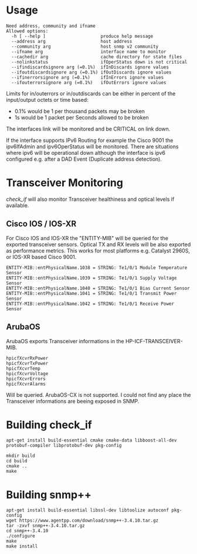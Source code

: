 
Usage
=====

	Need address, community and ifname
	Allowed options:
	  -h [ --help ]                     produce help message
	  --address arg                     host address
	  --community arg                   host snmp v2 community
	  --ifname arg                      interface name to monitor
	  --cachedir arg                    cache directory for state files
	  --nolinkstatus                    ifOperStatus down is not critical
	  --ifindiscardsignore arg (=0.1%)  ifInDiscards ignore values
	  --ifoutdiscardsignore arg (=0.1%) ifOutDiscards ignore values
	  --ifinerrorsignore arg (=0.1%)    ifInErrors ignore values
	  --ifouterrorsignore arg (=0.1%)   ifOutErrors ignore values

Limits for in/outerrors or in/outdiscards can be either in percent of the input/output octets or time based:

* 0.1% would be 1 per thousand packets may be broken
* 1s would be 1 packet per Seconds allowed to be broken

The interfaces link will be monitored and be CRITICAL on link down. 

If the interface supports IPv6 Routing for example the Cisco 9001 the ipv6IfAdmin and ipv6OperStatus will be monitored. There are
situations where ipv6 will be operational down although the interface is ipv6 configured e.g. after a DAD Event (Duplicate address detection).


Transceiver Monitoring
======================

*check_if* will also monitor Transceiver healthiness and optical levels if available.

Cisco IOS / IOS-XR
------------------

For Cisco IOS and IOS-XR the "ENTITY-MIB" will be queried for the exported transceiver sensors. Optical TX and RX levels will
be also exported as performance metrics. This works for most platforms e.g. Catalyst 2960S, or IOS-XR based Cisco 9001.

	ENTITY-MIB::entPhysicalName.1038 = STRING: Te1/0/1 Module Temperature Sensor
	ENTITY-MIB::entPhysicalName.1039 = STRING: Te1/0/1 Supply Voltage Sensor
	ENTITY-MIB::entPhysicalName.1040 = STRING: Te1/0/1 Bias Current Sensor
	ENTITY-MIB::entPhysicalName.1041 = STRING: Te1/0/1 Transmit Power Sensor
	ENTITY-MIB::entPhysicalName.1042 = STRING: Te1/0/1 Receive Power Sensor

ArubaOS
-------

ArubaOS exports Transceiver informations in the HP-ICF-TRANSCEIVER-MIB.

	hpicfXcvrRxPower
	hpicfXcvrTxPower
	hpicfXcvrTemp
	hpicfXcvrVoltage
	hpicfXcvrErrors
	hpicfXcvrAlarms

Will be queried. ArubaOS-CX is not supported. I could not find any place the Transceiver informations are beeing exposed in SNMP.

Building check_if
=================

	apt-get install build-essential cmake cmake-data libboost-all-dev protobuf-compiler libprotobuf-dev pkg-config 

	mkdir build
	cd build
	cmake ..
	make


Building snmp++
===============

    apt-get install build-essential libssl-dev libtoolize autoconf pkg-config
    wget https://www.agentpp.com/download/snmp++-3.4.10.tar.gz
    tar -zxvf snmp++-3.4.10.tar.gz
    cd snmp++-3.4.10
    ./configure
    make 
    make install


